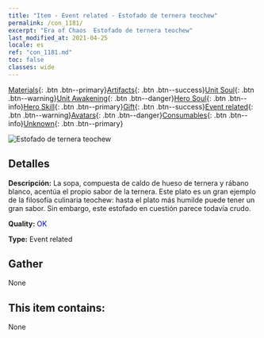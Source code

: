 ```yaml
---
title: "Item - Event related - Estofado de ternera teochew"
permalink: /con_1181/
excerpt: "Era of Chaos  Estofado de ternera teochew"
last_modified_at: 2021-04-25
locale: es
ref: "con_1181.md"
toc: false
classes: wide
---
```

 [Materials](/ItemsES/){: .btn .btn--primary}[Artifacts](/ItemsES/Artifacts/){: .btn .btn--success}[Unit Soul](/ItemsES/UnitSoul/){: .btn .btn--warning}[Unit Awakening](/ItemsES/UnitAwakening/){: .btn .btn--danger}[Hero Soul](/ItemsES/HeroSoul/){: .btn .btn--info}[Hero Skill](/ItemsES/HeroSkill/){: .btn .btn--primary}[Gift](/ItemsES/Gift/){: .btn .btn--success}[Event related](/ItemsES/Events/){: .btn .btn--warning}[Avatars](/ItemsES/Avatars/){: .btn .btn--danger}[Consumables](/ItemsES/Consumables/){: .btn .btn--info}[Unknown](/ItemsES/Unknown/){: .btn .btn--primary}

 ![Estofado de ternera teochew](/images/t/i_81511331.png)

## Detalles
 **Descripción:** La sopa, compuesta de caldo de hueso de ternera y rábano blanco, acentúa el propio sabor de la ternera. Este plato es un gran ejemplo de la filosofía culinaria teochew: hasta el plato más humilde puede tener un gran sabor. Sin embargo, este estofado en cuestión parece todavía crudo.

 **Quality:** <span style="color: #0000CD">OK</span>

 **Type:** Event related

## Gather

  None

## This item contains:

  None

